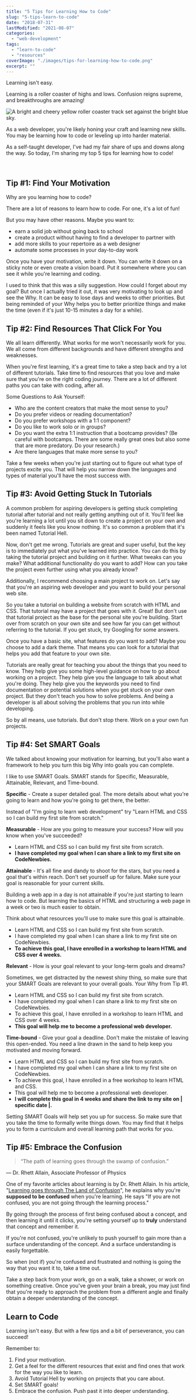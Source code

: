 ```yaml
---
title: "5 Tips for Learning How to Code"
slug: "5-tips-learn-to-code"
date: "2018-07-31"
lastModified: "2021-08-07"
categories: 
  - "web-development"
tags: 
  - "learn-to-code"
  - "resources"
coverImage: "./images/tips-for-learning-how-to-code.png"
excerpt: ""
---
```


Learning isn't easy.

Learning is a roller coaster of highs and lows. Confusion reigns supreme, and breakthroughs are amazing!

![ A bright and cheery yellow roller coaster track set against the bright blue sky. ](./images/roller-coaster.jpg)

As a web developer, you're likely honing your craft and learning new skills. You may be learning how to code or leveling up into harder material.

As a self-taught developer, I've had my fair share of ups and downs along the way. So today, I'm sharing my top 5 tips for learning how to code!


 

## Tip #1: Find Your Motivation

Why are you learning how to code?

There are a lot of reasons to learn how to code. For one, it's a lot of fun! 

But you may have other reasons. Maybe you want to:
- earn a solid job without going back to school
- create a product without having to find a developer to partner with
- add more skills to your repertoire as a web designer
- automate some processes in your day-to-day work

Once you have your motivation, write it down. You can write it down on a sticky note or even create a vision board. Put it somewhere where you can see it while you're learning and coding. 

I used to think that this was a silly suggestion. How could I forget about my goal? But once I actually tried it out, it was very motivating to look up and see the Why. It can be easy to lose days and weeks to other priorities. But being reminded of your Why helps you to better prioritize things and make the time (even if it's just 10-15 minutes a day for a while).

## Tip #2: Find Resources That Click For You

We all learn differently. What works for me won't necessarily work for you. We all come from different backgrounds and have different strengths and weaknesses.

When you're first learning, it's a great time to take a step back and try a lot of different tutorials. Take time to find resources that you love and make sure that you're on the right coding journey. There are a lot of different paths you can take with coding, after all.

Some Questions to Ask Yourself:
- Who are the content creators that make the most sense to you?
- Do you prefer videos or reading documentation?
- Do you prefer workshops with a 1:1 component?
- Do you like to work solo or in groups?
- Do you want the extra 1:1 instruction that a bootcamp provides? (Be careful with bootcamps. There are some really great ones but also some that are more predatory. Do your research.)
- Are there languages that make more sense to you?

Take a few weeks when you're just starting out to figure out what type of projects excite you. That will help you narrow down the languages and types of material you'll have the most success with.


## Tip #3: Avoid Getting Stuck In Tutorials

A common problem for aspiring developers is getting stuck completing tutorial after tutorial and not really getting anything out of it. You'll feel lke you're learning a lot until you sit down to create a project on your own and suddenly it feels like you know nothing. It's so common a problem that it's been named Tutorial Hell.

Now, don't get me wrong. Tutorials are great and super useful, but the key is to immediately put what you've learned into practice. You can do this by taking the tutorial project and building on it further. What tweaks can you make? What additional functionality do you want to add? How can you take the project even further using what you already know?

Additionally, I recommend choosing a main project to work on. Let's say that you're an aspiring web developer and you want to build your personal web site. 

So you take a tutorial on building a website from scratch with HTML and CSS. That tutorial may have a project that goes with it. Great! But don't use that tutorial project as the base for the personal site you're building. Start over from scratch on your own site and see how far you can get without referring to the tutorial. If you get stuck, try Googling for some answers.

Once you have a basic site, what features do you want to add? Maybe you choose to add a dark theme. That means you can look for a tutorial that helps you add that feature to your own site.

Tutorials are really great for teaching you about the things that you need to know. They help give you some high-level guidance on how to go about working on a project. They help give you the language to talk about what you're doing. They help give you the keywords you need to find documentation or potential solutions when you get stuck on your own project. But they don't teach you how to solve problems. And being a developer is all about solving the problems that you run into while developing.

So by all means, use tutorials. But don't stop there. Work on a your own fun projects.

## Tip #4: Set SMART Goals

We talked about knowing your motivation for learning, but you'll also want a framework to help you turn this big Why into goals you can complete.

I like to use SMART Goals. SMART stands for Specific, Measurable, Attainable, Relevant, and Time-bound.

**Specific** \- Create a super detailed goal. The more details about what you're going to learn and how you're going to get there, the better.

Instead of "I'm going to learn web development" try "Learn HTML and CSS so I can build my first site from scratch."

**Measurable** \- How are you going to measure your success? How will you know when you've succeeded?

- Learn HTML and CSS so I can build my first site from scratch.
- **I have completed my goal when I can share a link to my first site on CodeNewbies.**

**Attainable** \- It's all fine and dandy to shoot for the stars, but you need a goal that's within reach. Don't set yourself up for failure. Make sure your goal is reasonable for your current skills.

Building a web app in a day is not attainable if you're just starting to learn how to code. But learning the basics of HTML and structuring a web page in a week or two is much easier to obtain.

Think about what resources you'll use to make sure this goal is attainable.

- Learn HTML and CSS so I can build my first site from scratch.
- I have completed my goal when I can share a link to my first site on CodeNewbies.
- **To achieve this goal, I have enrolled in a workshop to learn HTML and CSS over 4 weeks.**


**Relevant** \- How is your goal relevant to your long-term goals and dreams?

Sometimes, we get distracted by the newest shiny thing, so make sure that your SMART Goals are relevant to your overall goals. Your Why from Tip #1.

- Learn HTML and CSS so I can build my first site from scratch.
- I have completed my goal when I can share a link to my first site on CodeNewbies.
- To achieve this goal, I have enrolled in a workshop to learn HTML and CSS over 4 weeks.
- **This goal will help me to become a professional web developer.**

**Time-bound** - Give your goal a deadline. Don't make the mistake of leaving this open-ended. You need a line drawn in the sand to help keep you motivated and moving forward.

- Learn HTML and CSS so I can build my first site from scratch.
- I have completed my goal when I can share a link to my first site on CodeNewbies.
- To achieve this goal, I have enrolled in a free workshop to learn HTML and CSS.
- This goal will help me to become a professional web developer.
- **I will complete this goal in 4 weeks and share the link to my site on | specific date |.**

Setting SMART Goals will help set you up for success. So make sure that you take the time to formally write things down. You may find that it helps you to form a curriculum and overall learning path that works for you.

## Tip #5: Embrace the Confusion

> “The path of learning goes through the swamp of confusion.”

— Dr. Rhett Allain, Associate Professor of Physics

One of my favorite articles about learning is by Dr. Rhett Allain. In his article, "[Learning goes through The Land of Confusion](https://www.wired.com/2010/02/learning-goes-through-the-land-of-confusion/)", he explains why you're **supposed to be confused** when you're learning. He says "If you are not confused, you are not going through the learning process."

By going through the process of first being confused about a concept, and then learning it until it clicks, you're setting yourself up to **truly** understand that concept and remember it.

If you're not confused, you're unlikely to push yourself to gain more than a surface understanding of the concept. And a surface understanding is easily forgettable.

So when (not if) you're confused and frustrated and nothing is going the way that you want it to, take a time out.

Take a step back from your work, go on a walk, take a shower, or work on something creative. Once you've given your brain a break, you may just find that you're ready to approach the problem from a different angle and finally obtain a deeper understanding of the concept.

## Learn to Code

Learning isn't easy. But with a few tips and a bit of perseverance, you can succeed!

Remember to:

1. Find your motivation.
2. Get a feel for the different resources that exist and find ones that work for the way you like to learn.
3. Avoid Tutorial Hell by working on projects that you care about.
4. Set SMART goals!
5. Embrace the confusion. Push past it into deeper understanding.
